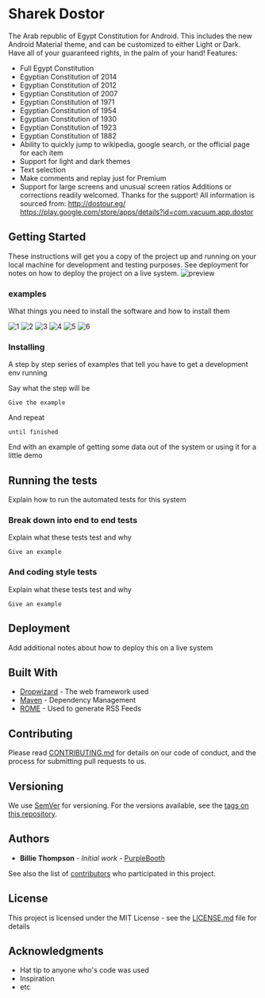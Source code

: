# Sharek Dostor

The Arab republic of Egypt Constitution for Android.
This includes the new Android Material theme, and can be customized to either Light or Dark. 
Have all of your guaranteed rights, in the palm of your hand!
Features:
- Full Egypt Constitution
- Egyptian Constitution of 2014
- Egyptian Constitution of 2012
- Egyptian Constitution of 2007
- Egyptian Constitution of 1971
- Egyptian Constitution of 1954
- Egyptian Constitution of 1930
- Egyptian Constitution of 1923
- Egyptian Constitution of 1882
- Ability to quickly jump to wikipedia, google search, or the official page for each item
- Support for light and dark themes
- Text selection
- Make comments and replay just for Premium
- Support for large screens and unusual screen ratios
Additions or corrections readily welcomed. Thanks for the support!
All information is sourced from: http://dostour.eg/
https://play.google.com/store/apps/details?id=com.vacuum.app.dostor

## Getting Started

These instructions will get you a copy of the project up and running on your local machine for development and testing purposes. See deployment for notes on how to deploy the project on a live system.
![preview](https://user-images.githubusercontent.com/16405013/32340275-c849f59c-c002-11e7-96b4-a07500dbb004.jpg)

### examples

What things you need to install the software and how to install them

![1](https://user-images.githubusercontent.com/16405013/32340308-e17cbc48-c002-11e7-8ff0-2975bb07ee6a.jpg)
![2](https://user-images.githubusercontent.com/16405013/32340337-fb15c050-c002-11e7-8383-ed711db94a2b.jpg)
![3](https://user-images.githubusercontent.com/16405013/32340396-2a9696ec-c003-11e7-99f4-e275e79a24c6.jpg)
![4](https://user-images.githubusercontent.com/16405013/32340428-3c6a08c2-c003-11e7-95d9-2fc35fe712f6.jpg)
![5](https://user-images.githubusercontent.com/16405013/32340453-4eb2f9bc-c003-11e7-83b8-772b905ec6be.jpg)
![6](https://user-images.githubusercontent.com/16405013/32340472-5d8a6420-c003-11e7-9454-4cb08de0c03a.jpg)



### Installing

A step by step series of examples that tell you have to get a development env running

Say what the step will be

```
Give the example
```

And repeat

```
until finished
```

End with an example of getting some data out of the system or using it for a little demo

## Running the tests

Explain how to run the automated tests for this system

### Break down into end to end tests

Explain what these tests test and why

```
Give an example
```

### And coding style tests

Explain what these tests test and why

```
Give an example
```

## Deployment

Add additional notes about how to deploy this on a live system

## Built With

* [Dropwizard](http://www.dropwizard.io/1.0.2/docs/) - The web framework used
* [Maven](https://maven.apache.org/) - Dependency Management
* [ROME](https://rometools.github.io/rome/) - Used to generate RSS Feeds

## Contributing

Please read [CONTRIBUTING.md](https://gist.github.com/PurpleBooth/b24679402957c63ec426) for details on our code of conduct, and the process for submitting pull requests to us.

## Versioning

We use [SemVer](http://semver.org/) for versioning. For the versions available, see the [tags on this repository](https://github.com/your/project/tags). 

## Authors

* **Billie Thompson** - *Initial work* - [PurpleBooth](https://github.com/PurpleBooth)

See also the list of [contributors](https://github.com/your/project/contributors) who participated in this project.

## License

This project is licensed under the MIT License - see the [LICENSE.md](LICENSE.md) file for details

## Acknowledgments

* Hat tip to anyone who's code was used
* Inspiration
* etc



